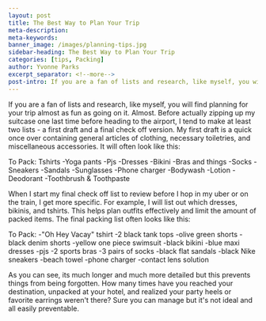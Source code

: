 ```yaml
---
layout: post
title: The Best Way to Plan Your Trip
meta-description:
meta-keywords:
banner_image: /images/planning-tips.jpg
sidebar-heading: The Best Way to Plan Your Trip
categories: [tips, Packing]
author: Yvonne Parks
excerpt_separator: <!--more-->
post-intro: If you are a fan of lists and research, like myself, you will find planning for your trip almost as fun as going on it. Almost. Before actually zipping up my suitcase one last time before heading to the airport, I tend to make at least two lists -  a first draft and a final check off version. My first draft is a quick once over containing general articles of clothing, necessary toiletries, and miscellaneous accessories.
---
```


If you are a fan of lists and research, like myself, you will find planning for your trip almost as fun as going on it. Almost.
Before actually zipping up my suitcase one last time before heading to the airport, I tend to make at least two lists - a first draft and a final check off version. My first draft is a quick once over containing general articles of clothing, necessary toiletries, and miscellaneous accessories. It will often look like this:

To Pack:
Tshirts
-Yoga pants
-Pjs
-Dresses
-Bikini
-Bras and things
-Socks
-Sneakers
-Sandals
-Sunglasses
-Phone charger
-Bodywash
-Lotion
-Deodorant
-Toothbrush & Toothpaste

When I start my final check off list to review before I hop in my uber or on the train, I get more specific. For example, I will list out which dresses, bikinis, and tshirts. This helps plan outfits effectively and limit the amount of packed items. The final packing list often looks like this:

To Pack:
-"Oh Hey Vacay" tshirt
-2 black tank tops
-olive green shorts
-black denim shorts
-yellow one piece swimsuit
-black bikini
-blue maxi dresses
-pjs
-2 sports bras
-3 pairs of socks
-black flat sandals
-black Nike sneakers
-beach towel
-phone charger
-contact lens solution

As you can see, its much longer and much more detailed but this prevents things from being forgotten. How many times have you reached your destination, unpacked at your hotel, and realized your party heels or favorite earrings weren't there? Sure you can manage but it's not ideal and all easily preventable.
